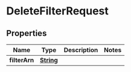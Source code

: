 

# DeleteFilterRequest


## Properties

| Name | Type | Description | Notes |
|------------ | ------------- | ------------- | -------------|
|**filterArn** | [**String**](String.md) |  |  |



